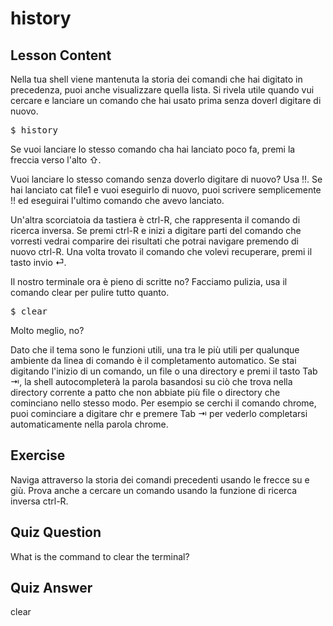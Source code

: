 # history

## Lesson Content

Nella tua shell viene mantenuta la storia dei comandi che hai digitato in precedenza, puoi anche visualizzare quella lista. Si rivela utile quando vui cercare e lanciare un comando che hai usato prima senza doverl digitare di nuovo.

<pre>$ history</pre>

Se vuoi lanciare lo stesso comando cha hai lanciato poco fa, premi la freccia verso l'alto ⇧.

Vuoi lanciare lo stesso comando senza doverlo digitare di nuovo? Usa !!. Se hai lanciato cat file1 e vuoi eseguirlo di nuovo, puoi scrivere semplicemente !! ed eseguirai l'ultimo comando che avevo lanciato.

Un'altra scorciatoia da tastiera è ctrl-R, che rappresenta il comando di ricerca inversa. Se premi ctrl-R e inizi a digitare parti del comando che vorresti vedrai comparire dei risultati che potrai navigare premendo di nuovo ctrl-R. Una volta trovato il comando che volevi recuperare, premi il tasto invio ⏎.

Il nostro terminale ora è pieno di scritte no? Facciamo pulizia, usa il comando clear per pulire tutto quanto.

<pre>$ clear</pre>

Molto meglio, no?

Dato che il tema sono le funzioni utili, una tra le più utili per qualunque ambiente da linea di comando è il completamento automatico. Se stai digitando l'inizio di un comando, un file o una directory e premi il tasto Tab ⇥, la shell autocompleterà la parola basandosi su ciò che trova nella directory corrente a patto che non abbiate più file o directory che cominciano nello stesso modo. Per esempio se cerchi il comando chrome, puoi cominciare a digitare chr e premere Tab ⇥ per vederlo completarsi automaticamente nella parola chrome.

## Exercise

Naviga attraverso la storia dei comandi precedenti usando le frecce su e giù. Prova anche a cercare un comando usando la funzione di ricerca inversa ctrl-R. 

## Quiz Question

What is the command to clear the terminal?

## Quiz Answer

clear

